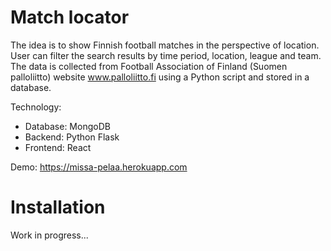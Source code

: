 # Match locator
The idea is to show Finnish football matches in the perspective of location. User can filter the search results by time period, location, league and team. The data is collected from Football Association of Finland (Suomen palloliitto) website www.palloliitto.fi using a Python script and stored in a database.

Technology:
- Database: MongoDB
- Backend: Python Flask
- Frontend: React

Demo: https://missa-pelaa.herokuapp.com

# Installation
Work in progress...
